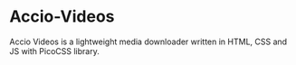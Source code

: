 # Accio-Videos
Accio Videos is a lightweight media downloader written in HTML, CSS and JS with PicoCSS library.
